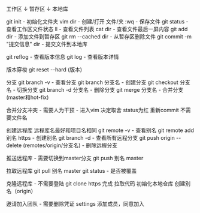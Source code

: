 工作区
↓
暂存区
↓
本地库


git init - 初始化文件夹
vim dir - 创建/打开 文件/夹
:wq - 保存文件
git status - 查看工作区文件状态
ll - 查看文件列表
cat dir - 查看文件最后一屏内容
git add dir - 添加文件到暂存区
git rm --cached dir - 从暂存区删除文件
git commit -m "提交信息" dir - 提交文件到本地库

git reflog - 查看版本信息
git log - 查看版本详情

版本穿梭
git reset --hard (版本)

分支
git branch -v - 查看分支
git branch 分支名 - 创建分支
git checkout 分支名 - 切换分支
git branch -d 分支名 - 删除分支
git merge 分支名 - 合并分支(master和hot-fix)

合并分支冲突 - 需要人为干预 - 进入vim 决定取舍
status为红
重新commit 不需要文件名

创建远程库
远程库名最好和项目名相同
git remote -v - 查看别名
git remote add 别名 https - 创建别名
git branch -d - 查看所有远程分支
git push origin --delete (remotes/origin/分支名) - 删除远程分支


推送远程库 - 需要切换到master分支
git push 别名 master

拉取远程库
git pull 别名 master
git status - 是否被覆盖

克隆远程库 - 不需要登陆
git clone https
完成 拉取代码 初始化本地仓库 创建别名（origin）

邀请加入团队 - 需要删除凭证
settings 添加成员，同意加入

